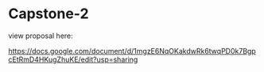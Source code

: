 ﻿# Capstone-2

 view proposal here:

 https://docs.google.com/document/d/1mgzE6NqOKakdwRk6twqPD0k7BgpcEtRmD4HKugZhuKE/edit?usp=sharing
